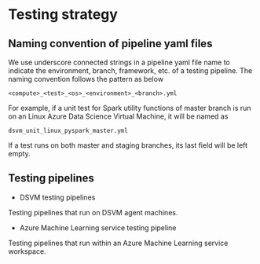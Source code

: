 # Testing strategy

## Naming convention of pipeline yaml files

We use underscore connected strings in a pipeline yaml file name to indicate the environment, branch, framework, etc. of a testing pipeline. The naming convention follows the pattern as below

```
<compute>_<test>_<os>_<environment>_<branch>.yml
```

For example, if a unit test for Spark utility functions of master branch is run on an Linux Azure Data Science Virtual Machine, it will be named as 
```
dsvm_unit_linux_pyspark_master.yml
```

If a test runs on both master and staging branches, its last field will be left empty.

## Testing pipelines

* DSVM testing pipelines

Testing pipelines that run on DSVM agent machines. 

* Azure Machine Learning service testing pipeline

Testing pipelines that run within an Azure Machine Learning service workspace.
